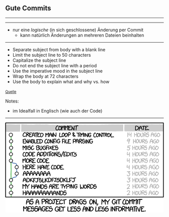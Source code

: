 ## Gute Commits

---

<!-- .element data-background="white" data-background-iframe="http://www.commitlogsfromlastnight.com/" data-background-interactive -->

---

- nur eine *logische* (in sich geschlossene) Änderung per Commit
	- kann natürlich Änderungen an mehreren Dateien beinhalten

---

- Separate subject from body with a blank line
- Limit the subject line to 50 characters
- Capitalize the subject line
- Do not end the subject line with a period
- Use the imperative mood in the subject line
- Wrap the body at 72 characters
- Use the body to explain what and why vs. how

<small><a href="https://chris.beams.io/posts/git-commit/">Quelle</a></small>

Notes:
- im Idealfall in Englisch (wie auch der Code)

---

<img class="plain stretch" style="background: none" src="images/xkcd-1296.png" alt="xkcd 1296" />
